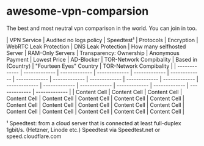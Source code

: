 # awesome-vpn-comparsion
The best and most neutral vpn comparison in the world. You can join in too.


| VPN Service  | Audited no logs policy | Speedtest¹ | Protocols | Encryption | WebRTC Leak Protection | DNS Leak Protection | How many selfhosted Server | RAM-Only Servers | Transparency: Ownership | Anonymous Payment | Lowest Price | AD-Blocker | TOR-Network Compibality | Based in (Country) | "Fourteen Eyes" Country | TOR-Network Compibality |
| ------------- | ------------- | ------------- | ------------- | ------------- | ------------- | ------------- | ------------- | ------------- | ------------- | ------------- | ------------- | ------------- | ------------- | ------------- | ------------- | ------------- | ------------- |
| Content Cell  | Content Cell  | Content Cell  | Content Cell  | Content Cell  | Content Cell  | Content Cell  | Content Cell  | Content Cell  | Content Cell  | Content Cell  | Content Cell  | Content Cell  | Content Cell  | Content Cell  | Content Cell  | Content Cell  | Content Cell  |


¹ Speedtest: from a cloud server that is connected at least full-duplex 1gbit/s. (Hetzner, Linode etc.) Speedtest via Speedtest.net or speed.cloudflare.com
